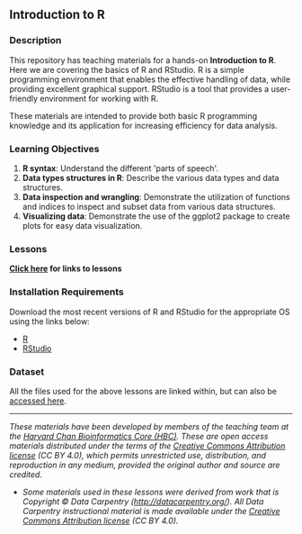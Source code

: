 ## Introduction to R


### Description
This repository has teaching materials for a hands-on **Introduction to R**. Here we are covering the basics of R and RStudio. R is a simple programming environment that enables the effective handling of data, while providing excellent graphical support. RStudio is a tool that provides a user-friendly environment for working with R. 

These materials are intended to provide both basic R programming knowledge and its application for increasing efficiency for data analysis. 


### Learning Objectives

1. **R syntax**: Understand the different 'parts of speech'.
2. **Data types structures in R**: Describe the various data types and data structures.
3. **Data inspection and wrangling**: Demonstrate the utilization of functions and indices to inspect and subset data from various data structures.
4. **Visualizing data**: Demonstrate the use of the ggplot2 package to create plots for easy data visualization.

### Lessons
**[Click here](schedules/1.5-day.md) for links to lessons**

### Installation Requirements

Download the most recent versions of R and RStudio for the appropriate OS using the links below:

 - [R](https://cran.r-project.org/) 
 - [RStudio](https://www.rstudio.com/products/rstudio/download/#download)

### Dataset

All the files used for the above lessons are linked within, but can also be [accessed here](https://github.com/ourstatsclub/R_intro/tree/master/data).

---
*These materials have been developed by members of the teaching team at the [Harvard Chan Bioinformatics Core (HBC)](http://bioinformatics.sph.harvard.edu/). These are open access materials distributed under the terms of the [Creative Commons Attribution license](https://creativecommons.org/licenses/by/4.0/) (CC BY 4.0), which permits unrestricted use, distribution, and reproduction in any medium, provided the original author and source are credited.*

* *Some materials used in these lessons were derived from work that is Copyright © Data Carpentry (http://datacarpentry.org/). 
All Data Carpentry instructional material is made available under the [Creative Commons Attribution license](https://creativecommons.org/licenses/by/4.0/) (CC BY 4.0).*
